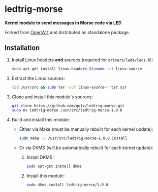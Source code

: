 # ledtrig-morse

**Kernel module to send messages in Morse code via LED**

Forked from [OpenWrt][] and distributed as standalone package.

[OpenWrt]: https://github.com/openwrt/openwrt

## Installation

 1. Install Linux headers **and** sources (required for `drivers/leds/leds.h`):

    ```sh
    sudo apt-get install linux-headers-$(uname -r) linux-source
    ```

 2. Extract the Linux sources:

    ```sh
    (cd /usr/src && sudo tar -xJf linux-source-*.tar.xz)
    ```

 3. Clone and install this module's sources:

    ```sh
    git clone https://github.com/qu1x/ledtrig-morse.git
    sudo mv ledtrig-morse /usr/src/ledtrig-morse-1.0.0
    ```

 4. Build and install this module:

      - Either via Make (must be manually rebuilt for each kernel update):

        ```sh
        sudo make -C /usr/src/ledtrig-morse-1.0.0 install
        ```

      - Or via DKMS (will be automatically rebuilt for each kernel update):

         1. Install DKMS:

            ```sh
            sudo apt-get install dkms
            ```

         2. Install this module:

            ```sh
            sudo dkms install ledtrig-morse/1.0.0
            ```
